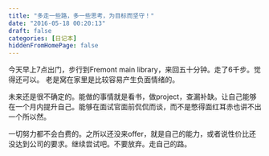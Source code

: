 ```yaml
---
title: "多走一些路，多一些思考，为目标而坚守！"
date: "2016-05-18 00:20:13"
draft: false
categories: [日记本]
hiddenFromHomePage: false
---
```

今天早上7点出门，步行到Fremont main library，来回五十分钟。走了6千步。觉得还可以。 老是窝在家里是比较容易产生负面情绪的。

未来还是很不确定的。能做的事情就是看书，做project，查漏补缺。让自己能够在一个月内提升自己。能够在面试官面前侃侃而谈，而不是憋得面红耳赤也讲不出一个所以然。

一切努力都不会白费的。之所以还没来offer，就是自己的能力，或者说性价比还没达到公司的要求。继续尝试吧。不要放弃。走自己的路。

